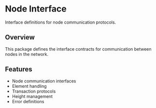 # Node Interface

Interface definitions for node communication protocols.

## Overview

This package defines the interface contracts for communication between nodes in the network.

## Features

- Node communication interfaces
- Element handling
- Transaction protocols
- Height management
- Error definitions


